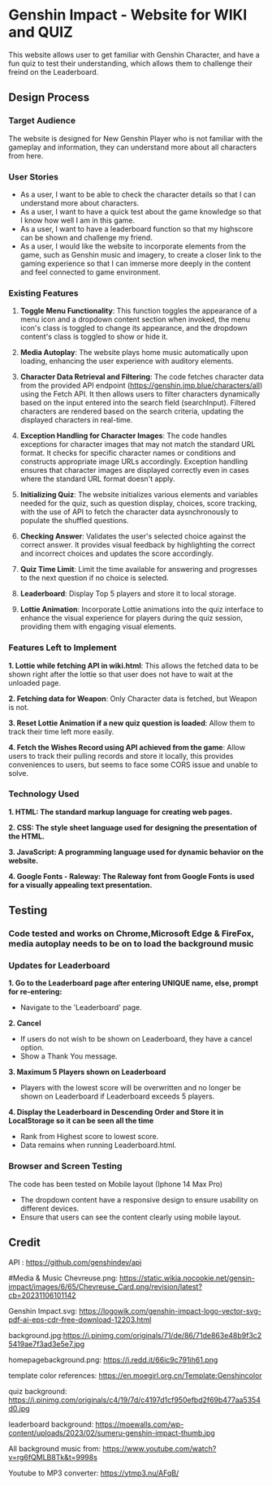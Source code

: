 # Genshin Impact - Website for WIKI and QUIZ
This website allows user to get familiar with Genshin Character, and have a fun quiz to test their understanding, which allows them to challenge their freind on the Leaderboard.

## Design Process

### Target Audience
The website is designed for New Genshin Player who is not familiar with the gameplay and information, they can understand more about all characters from here.
### User Stories
- As a user, I want to be able to check the character details so that I can understand more about characters.
- As a user, I want to have a quick test about the game knowledge so that I know how well I am in this game.
- As a user, I want to have a leaderboard function so that my highscore can be shown and challenge my friend.
- As a user, I would like the website to incorporate elements from the game, such as Genshin music and imagery, to create a closer link to the gaming experience so that I can immerse more deeply in the content and feel connected to game environment.

### Existing Features

1. **Toggle Menu Functionality**: This function toggles the appearance of a menu icon and a dropdown content section when invoked, the menu icon's class is toggled to change its appearance, and the dropdown content's class is toggled to show or hide it.

2. **Media Autoplay**: The website plays home music automatically upon loading, enhancing the user experience with auditory elements.

3. **Character Data Retrieval and Filtering**: The code fetches character data from the provided API endpoint (https://genshin.jmp.blue/characters/all) using the Fetch API.
It then allows users to filter characters dynamically based on the input entered into the search field (searchInput).
Filtered characters are rendered based on the search criteria, updating the displayed characters in real-time.

4. **Exception Handling for Character Images**: The code handles exceptions for character images that may not match the standard URL format.
It checks for specific character names or conditions and constructs appropriate image URLs accordingly.
Exception handling ensures that character images are displayed correctly even in cases where the standard URL format doesn't apply.

5. **Initializing Quiz**: The website initializes various elements and variables needed for the quiz, such as question display, choices, score tracking, with the use of API to fetch the character data aysnchronously to populate the shuffled questions.

6. **Checking Answer**: Validates the user's selected choice against the correct answer.
It provides visual feedback by highlighting the correct and incorrect choices and updates the score accordingly.

7. **Quiz Time Limit**: Limit the time available for answering and progresses to the next question if no choice is selected.

8. **Leaderboard**: Display Top 5 players and store it to local storage.

9.  **Lottie Animation**: Incorporate Lottie animations into the quiz interface to enhance the visual experience for players during the quiz session, providing them with engaging visual elements.

### Features Left to Implement

**1. Lottie while fetching API in wiki.html**: This allows the fetched data to be shown right after the lottie so that user does not have to wait at the unloaded page.


**2. Fetching data for Weapon**: Only Character data is fetched, but Weapon is not.


**3. Reset Lottie Animation if a new quiz question is loaded**: Allow them to track their time left more easily.


**4. Fetch the Wishes Record using API achieved from the game**: Allow users to track their pulling records and store it locally, this provides conveniences to users, but seems to face some CORS issue and unable to solve.

### Technology Used
**1. HTML: The standard markup language for creating web pages.**

**2. CSS: The style sheet language used for designing the presentation of the HTML.**

**3. JavaScript: A programming language used for dynamic behavior on the website.**

**4. Google Fonts - Raleway: The Raleway font from Google Fonts is used for a visually appealing text presentation.**

## Testing

### Code tested and works on Chrome,Microsoft Edge & FireFox, media autoplay needs to be on to load the background music

### Updates for Leaderboard
**1. Go to the Leaderboard page after entering UNIQUE name, else, prompt for re-entering:**
   - Navigate to the 'Leaderboard' page.

**2. Cancel**
   - If users do not wish to be shown on Leaderboard, they have a cancel option.
   - Show a Thank You message.

**3. Maximum 5 Players shown on Leaderboard**
   - Players with the lowest score will be overwritten and no longer be shown on Leaderboard if Leaderboard exceeds 5 players.

**4. Display the Leaderboard in Descending Order and Store it in LocalStorage so it can be seen all the time**
   - Rank from Highest score to lowest score.
   - Data remains when running Leaderboard.html.

### Browser and Screen Testing

The code has been tested on Mobile layout (Iphone 14 Max Pro)
- The dropdown content have a responsive design to ensure usability on different devices.
- Ensure that users can see the content clearly using mobile layout.
## Credit

API : https://github.com/genshindev/api


#Media & Music
Chevreuse.png: https://static.wikia.nocookie.net/gensin-impact/images/6/65/Chevreuse_Card.png/revision/latest?cb=20231106101142

Genshin Impact.svg: https://logowik.com/genshin-impact-logo-vector-svg-pdf-ai-eps-cdr-free-download-12203.html

background.jpg:https://i.pinimg.com/originals/71/de/86/71de863e48b9f3c25419ae7f3ad3e5e7.jpg

homepagebackground.png: https://i.redd.it/66ic9c791ih61.png

template color references: https://en.moegirl.org.cn/Template:Genshincolor

quiz background: https://i.pinimg.com/originals/c4/19/7d/c4197d1cf950efbd2f69b477aa5354d0.jpg

leaderboard background: https://moewalls.com/wp-content/uploads/2023/02/sumeru-genshin-impact-thumb.jpg

All background music from: https://www.youtube.com/watch?v=rg6fQMLB8Tk&t=9998s

Youtube to MP3 converter: https://ytmp3.nu/AFqB/